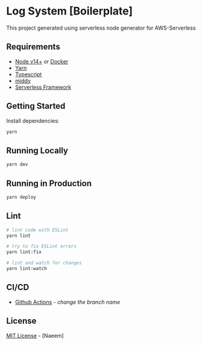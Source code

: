 # Log System [Boilerplate]
This project generated using serverless node generator for AWS-Serverless

## Requirements

 - [Node v14+](https://nodejs.org/en/download/current/) or [Docker](https://www.docker.com/)
 - [Yarn](https://yarnpkg.com/en/docs/install)
 - [Typescript](https://www.typescriptlang.org/)
 - [middy](https://middy.js.org/)
 - [Serverless Framework](http://serverless.com/)


## Getting Started

Install dependencies:

```bash
yarn
```

## Running Locally

```bash
yarn dev
```

## Running in Production

```bash
yarn deploy
```

## Lint

```bash
# lint code with ESLint
yarn lint

# try to fix ESLint errors
yarn lint:fix

# lint and watch for changes
yarn lint:watch
```

## CI/CD
- [Github Actions](.github/workflows/prod.yml) - _change the branch name_

## License

[MIT License](README.md) - [Naeem]
